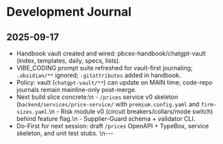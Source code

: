 # Development Journal

## 2025-09-17

- Handbook vault created and wired: pbcex-handbook/chatgpt-vault (index, templates, daily, specs, lists).
- VIBE_CODING prompt suite refreshed for vault-first journaling; `.obsidian/**` ignored; `.gitattributes` added in handbook.
- Policy: vault (`chatgpt-vault/**`) can update on MAIN time; code-repo journals remain mainline-only post-merge.
- Next build slice concrete:\n  - `/prices` service v0 skeleton (`backend/services/price-service/` with `premium.config.yaml` and `firm-sizes.yaml`.\n  - Risk module v0 (circuit breakers/collars/mode switch) behind feature flag.\n  - Supplier-Guard schema + validator CLI.
- Do-First for next session: draft `/prices` OpenAPI + TypeBox, service skeleton, and unit test stubs.
\n---
